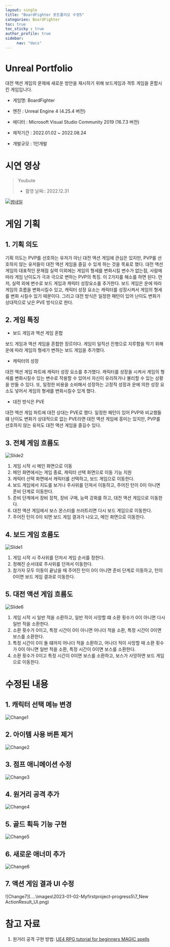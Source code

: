```yaml
---
layout: single
title: "BoardFighter 포트폴리오 수정5"
categories: BoardFighter
toc: true
toc_sticky : true
author_profile: true
sidebar:
     nav: "docs"
---
```




# Unreal Portfolio

대전 액션 게임의 문제에 새로운 방안을 제시하기 위해 보드게임과 격투 게임을 혼합시킨 게임입니다.

- 게임명: BoardFighter

 - 엔진 : Unreal Engine 4 (4.25.4 버전)
 - 에디터 : Microsoft Visual Studio Community 2019 (16.7.3 버전)
 - 제작기간 : 2022.01.02 ~ 2022.08.24
 - 개발규모 : 1인개발



# 시연 영상

> Youbute
>
> * 촬영 날짜:: 2022.12.31

[![썸네일](http://img.youtube.com/vi/LiIPO0efQnY/0.jpg)](https://youtu.be/LiIPO0efQnY)



# 게임 기획



## 1. 기획 의도

 기획 의도는 PVP를 선호하는 유저가 아닌 대전 액션 게임에 관심은 있지만, PVP를 선호하지 않는 유저들이 대전 액션 게임을 즐길 수 있게 하는 것을 목표로 했다. 대전 액션 게임의 대표적인 문제점 실력 이외에는 게임의 형세를 변화시킬 변수가 없는점, 사람에 따라 게임 난이도가 극과 극으로 변하는 PVP의 특징. 이 2가지를 해소를 하면 된다. 먼저, 실력 외에 변수로 보드 게임과 캐릭터 성장요소를 추가한다. 보드 게임은 운에 따라 게임의 흐름을 변화시킬수 있고, 캐릭터 성장 요소는 캐릭터를 성장시켜서 게임의 형세를 변화 시킬수 있기 때문이다. 그리고 대전 방식은 일정한 패턴이 있어 난이도 변화가 상대적으로 낮은 PVE 방식으로 한다.



## 2. 게임 특징

* 보드 게임과 액션 게임 혼합

 보드 게임과 액션 게임을 혼합한 장르이다. 게임이 일직선 진행으로 지루함을 막기 위해 운에 따라 게임의 형세가 변하는 보드 게임을 추가했다.

* 캐릭터의 성장

 대전 액션 게임 파트에 캐릭터 성장 요소를 추가했다. 캐릭터를 성장을 시켜서 게임의 형세를 변화시킬수 있는 변수로 작용할 수 있어서 자신이 유리하거나 불리할 수 있는 상황을 만들 수 있다. 또, 일정한 비용을 소비해서 성장하는 고정적 성장과 운에 의한 성장 요소도 넣어서 게임의 형세를 변화시킬수 있게 했다.

* 대전 방식은 PVE

 대전 액션 게임 파트에 대전 상대는 PVE로 했다. 일정한 패턴이 있어 PVP와 비교했들 떄 난이도 변화가 상대적으로 없는 PVE라면 대전 액션 게임에 흥미는 있지만, PVP를 선호하지 않는 유저도 대전 액션 게임을 즐길수 있다.



## 3. 전체 게임 흐름도

![Slide2](..\..\images\2023-01-02-Myfirstproject-progress5\Slide2.PNG)

1. 게임 시작 시 메인 화면으로 이동
2. 메인 화면에서는 게임 종료, 캐릭터 선택 화면으로 이동 기능 지원
3. 캐릭터 선택 화면에서 캐릭터를 선택하고, 보드 게임으로 이동한다.
4. 보드 게임에서 지도를 보거나 주사위를 던져서 이동하고, 주어진 턴이 0이 아니면 준비 단계로 이동한다.
5. 준비 단계에서 장비 장착, 장비 구매, 능력 강화를 하고, 대전 액션 게임으로 이동한다.
6. 대전 액션 게임에서 보스 몬스터를 쓰러트리면 다시 보드 게임으로 이동한다.
7. 주어진 턴이 0이 되면 보드 게임 결과가 나오고, 메인 화면으로 이동한다.



## 4. 보드 게임 흐름도

![Slide1](..\..\images\2023-01-02-Myfirstproject-progress5\Slide1.PNG)

1. 게임 시작 시 주사위를 던저서 게임 순서를 정한다.
2. 정해진 순서대로 주사위를 던져서 이동한다.
3. 참가자 모두 이동이 끝났을 때 주어진 턴이 0이 아니면 준비 단계로 이동하고, 턴이 0이면 보드 게임 결과로 이동한다.



## 5. 대전 액션 게임 흐름도

![Slide6](..\..\images\2023-01-02-Myfirstproject-progress5\Slide6.PNG)

1. 게임 시작 시 일반 적을 소환하고, 일반 적이 사망할 떄 소환 횟수가 0이 아니면 다시 일반 적을 소환한다.
1. 소환 횟수가 0이고, 특정 시간이 0이 아니면 어나더 적을 소환, 특정 시간이 0이면 보스를 소환한다.
1. 특정 시간이 0이 돌 떄까지 어나더 적을 소환하고, 어나더 적이 사망할 때 소환 횟수가 0이 아니면 일반 적을 소환, 특정 시간이 0이면 보스를 소환한다.
1. 소환 횟수가 0이고 특정 시간이 0이면 보스를 소환하고, 보스가 사망하면 보드 게임으로 이동한다.



# 수정된 내용



## 1. 캐릭터 선택 메뉴 변경

![Change1](..\..\images\2023-01-02-Myfirstproject-progress5\1_New_SelectMenu.png)



## 2. 아이템 사용 버튼 제거

![Change2](..\..\images\2023-01-02-Myfirstproject-progress5\2_Delecte_Item_Button.png)



## 3. 점프 애니메이션 수정

![Change3](..\..\images\2023-01-02-Myfirstproject-progress5\3_JumpAnimation.png)



## 4. 원거리 공격 추가

![Change4](..\..\images\2023-01-02-Myfirstproject-progress5\4_RangeAttack.png)



## 5. 골드 획득 기능 구현

![Change5](..\..\images\2023-01-02-Myfirstproject-progress5\5_GetGold.png)



## 6. 새로운 애너미 추가

![Change6](..\..\images\2023-01-02-Myfirstproject-progress5\6_NewEnemy.png)



## 7. 액션 게임 결과 UI 수정

![Change7](..\..\images\2023-01-02-Myfirstproject-progress5\7_New ActionResult_UI.png)



# 참고 자료

1. 원거리 공격 구현 방법: [UE4 RPG tutorial for beginners MAGIC spells](https://youtu.be/MOMEf93XEkY)
